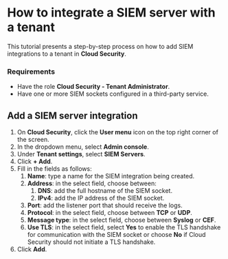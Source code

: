# How to integrate a SIEM server with a tenant

This tutorial presents a step-by-step process on how to add SIEM integrations to a tenant in **Cloud Security**.

### Requirements

- Have the role **Cloud Security - Tenant Administrator**.
- Have one or more SIEM sockets configured in a third-party service.

## Add a SIEM server integration

1. On **Cloud Security**, click the **User menu** icon on the top right corner of the screen.
2. In the dropdown menu, select **Admin console**.
3. Under **Tenant settings**, select **SIEM Servers**.
4. Click **+ Add**.
5. Fill in the fields as follows:
    1. **Name**: type a name for the SIEM integration being created.
    2. **Address**: in the select field, choose between:
        1. **DNS**: add the full hostname of the SIEM socket.
        2. **IPv4**: add the IP address of the SIEM socket.
    3. **Port**: add the listener port that should receive the logs.
    4. **Protocol**: in the select field, choose between **TCP** or **UDP**.
    5. **Message type**: in the select field, choose between **Syslog** or **CEF**.
    6. **Use TLS**: in the select field, select **Yes** to enable the TLS handshake for communication with the SIEM socket or choose **No** if Cloud Security should not initiate a TLS handshake.
6. Click **Add**.